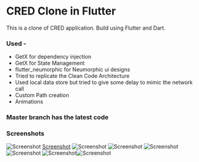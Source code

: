 # CRED Clone in Flutter

This is a clone of CRED application. Build using Flutter and Dart.

### Used -
- GetX for dependency injection
- GetX for State Management
- flutter_neumorphic for Neumorphic ui designs
- Tried to replicate the Clean Code Architecture
- Used local data store but tried to give some delay to mimic the network call
- Custom Path creation
- Animations

### Master branch has the latest code

### Screenshots

![Screenshot](assets/images/ss_1.jpeg) [Screenshot](assets/images/ss_2.jpeg) ![Screenshot](assets/images/ss_3.jpeg) 
![Screenshot](assets/images/ss_4.jpeg) ![Screenshot](assets/images/ss_5.jpeg) ![Screenshot](assets/images/ss_6.jpeg) 
![Screenshot](assets/images/ss_7.jpeg)![Screenshot](assets/images/ss_8.jpeg)
